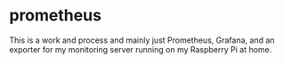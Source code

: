 # prometheus
This is a work and process and mainly just Prometheus, Grafana, and an exporter for my monitoring server running on my Raspberry Pi at home.
